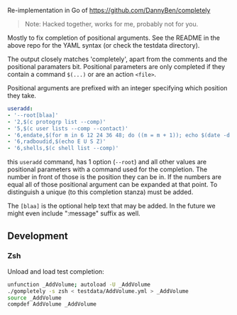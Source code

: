 Re-implementation in Go of https://github.com/DannyBen/completely

> Note: Hacked together, works for me, probably not for you.

Mostly to fix completion of positional arguments. See the README in the above repo for the YAML syntax (or
check the testdata directory).

The output closely matches 'completely', apart from the comments and the positional paramaters bit.
Positional parameters are only completed if they contain a command `$(...)` or are an action
`<file>`.

Positional arguments are prefixed with an integer specifying which position they take.

~~~ yaml
useradd:
- '--root[blaa]'
- '2,$(c protogrp list --comp)'
- '5,$(c user lists --comp --contact)'
- '6,endate,$(for m in 6 12 24 36 48; do ((m = m + 1)); echo $(date -d "$(date +%Y-%m-1) $m month" +%Y-%m-%d); done)'
- '6,radboudid,$(echo E U S Z)'
- '6,shells,$(c shell list --comp)'
~~~

this `useradd` command, has 1 option (`--root`) and all other values are positional parameters with
a command used for the completion. The number in front of those is the position they can be in. If
the numbers are equal all of those positional argument can be expanded at that point. To distinguish
a unique (to this completion stanza) must be added.

The `[blaa]` is the optional help text that may be added. In the future we might even include
":message" suffix as well.

## Development

### Zsh

Unload and load test completion:
~~~ sh
unfunction _AddVolume; autoload -U _AddVolume
./gompletely -s zsh < testdata/AddVolume.yml > _AddVolume
source _AddVolume
compdef AddVolume _AddVolume
~~~
